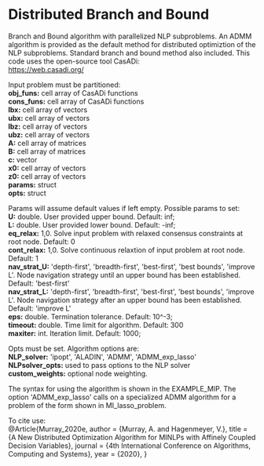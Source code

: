 # Distributed Branch and Bound  

Branch and Bound algorithm with parallelized NLP subproblems. An ADMM algorithm is provided as the default method for distributed optimiztion of the NLP subproblems. Standard branch and bound method also included. This code uses the open-source tool CasADi:  
https://web.casadi.org/  

Input problem must be partitioned:  
**obj_funs:** cell array of CasADi functions  
**cons_funs:** cell array of CasADi functions  
**lbx:** cell array of vectors  
**ubx:** cell array of vectors  
**lbz:** cell array of vectors    
**ubz:** cell array of vectors  
**A:** cell array of matrices  
**B:** cell array of matrices  
**c:** vector  
**x0:** cell array of vectors  
**z0:** cell array of vectors  
**params:** struct  
**opts:** struct  

Params will assume default values if left empty. Possible params to set:  
**U:** double. User provided upper bound. Default: inf;   
**L:** double. User provided lower bound. Default: -inf;  
**eq_relax:** 1,0. Solve input problem with relaxed consensus constraints at root node. Default: 0   
**cont_relax:** 1,0. Solve continuous relaxtion of input problem at root node. Default: 1  
**nav_strat_U:** 'depth-first', 'breadth-first', 'best-first', 'best bounds', 'improve L'. Node navigation strategy until an upper bound has been established. Default: 'best-first'  
**nav_strat_L:** 'depth-first', 'breadth-first', 'best-first', 'best bounds', 'improve L'. Node navigation strategy after an upper bound has been established. Default: 'improve L'  
**eps:** double. Termination tolerance. Default: 10^-3;  
**timeout:** double. Time limit for algorithm. Default: 300  
**maxiter:** int. Iteration limit. Default: 1000;   

Opts must be set. Algorithm options are:  
**NLP_solver:** 'ipopt', 'ALADIN', 'ADMM', 'ADMM_exp_lasso'  
**NLPsolver_opts:** used to pass options to the NLP solver   
**custom_weights:** optional node weighting.   

The syntax for using the algorithm is shown in the EXAMPLE_MIP. The option 'ADMM_exp_lasso' calls on a specialized ADMM algorithm for a problem of the form shown in MI_lasso_problem.

To cite use:  
@Article{Murray_2020e,
  author  = {Murray, A. and Hagenmeyer, V.},
  title   = {A New Distributed Optimization Algorithm for MINLPs with Affinely Coupled Decision Variables},
  journal = {4th International Conference on Algorithms, Computing and Systems},
  year    = {2020},
}
